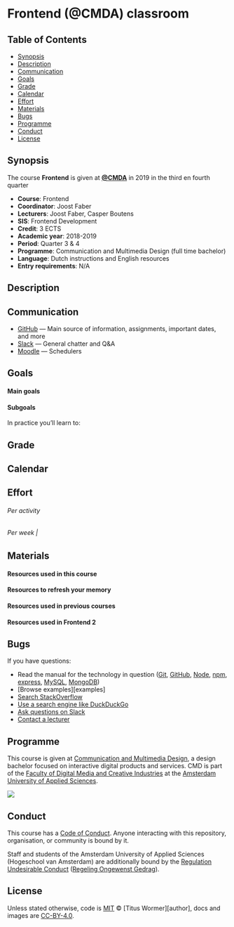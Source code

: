 # Frontend (@CMDA) classroom

<!--lint disable no-html-->

<!--lint enable maximum-line-length-->

## Table of Contents

* [Synopsis](#synopsis)
* [Description](#description)
* [Communication](#communication)
* [Goals](#goals)
* [Grade](#grade)
* [Calendar](#calendar)
* [Effort](#effort)
* [Materials](#materials)
* [Bugs](#bugs)
* [Programme](#programme)
* [Conduct](#conduct)
* [License](#license)

## Synopsis

The course **Frontend** is given at [**@CMDA**][cmda] in 2019 in the third en fourth quarter

* **Course**: Frontend
* **Coordinator**: Joost Faber
* **Lecturers**: Joost Faber, Casper Boutens
* **SIS**: Frontend Development
* **Credit**: 3 ECTS
* **Academic year**: 2018-2019
* **Period**: Quarter 3 & 4
* **Programme**: Communication and Multimedia Design (full time bachelor)
* **Language**: Dutch instructions and English resources
* **Entry requirements**: N/A

## Description

## Communication

* [GitHub][gh-fe] — Main source of information, assignments, important dates, and more
* [Slack][] — General chatter and Q&A
* [Moodle][moodle-fe] — Schedulers

## Goals

#### Main goals

#### Subgoals

In practice you’ll learn to:

<!--lint disable ordered-list-marker-value-->

## Grade

## Calendar

## Effort

###### Per activity

###### Per week |

## Materials

#### Resources used in this course

#### Resources to refresh your memory

#### Resources used in previous courses

#### Resources used in Frontend 2

## Bugs

If you have questions:

* Read the manual for the technology in question
  ([Git](https://git-scm.com/docs),
  [GitHub](https://guides.github.com),
  [Node](https://nodejs.org/api/),
  [npm](https://docs.npmjs.com),
  [express](http://expressjs.com/en/4x/api.html),
  [MySQL](https://dev.mysql.com/doc/refman/5.7/en/),
  [MongoDB](https://docs.mongodb.com))
* [Browse examples][examples]
* [Search StackOverflow][stackoverflow]
* [Use a search engine like DuckDuckGo][duckduckgo]
* [Ask questions on Slack][slack]
* [Contact a lecturer][synopsis]

## Programme

This course is given at [Communication and Multimedia Design][bachelor], a
design bachelor focused on interactive digital products and services. CMD is
part of the [Faculty of Digital Media and Creative Industries][faculty] at the
[Amsterdam University of Applied Sciences][university].

[![][cmd-logo]][bachelor]

## Conduct

This course has a [Code of Conduct][coc]. Anyone interacting with this
repository, organisation, or community is bound by it.

Staff and students of the Amsterdam University of Applied Sciences (Hogeschool
van Amsterdam) are additionally bound by the [Regulation Undesirable
Conduct][ruc] ([Regeling Ongewenst Gedrag][rog]).

## License

Unless stated otherwise, code is [MIT][] © [Titus Wormer][author],
docs and images are [CC-BY-4.0][].

[mit]: license.md#code
[cc-by-4.0]: license.md#documentation-and-images
[cmda]: https://github.com/cmda
[fe3]: https://github.com/cmda-fe3/course-17-18
[gh-fe]: https://github.com/cmda-fe/course-1819
[slack]: https://cmda-tech.slack.com
[moodle-fe]: https://moodle.cmd.hva.nl/course/view.php?id=451
[rooster]: https://rooster.hva.nl
[http]: https://tools.ietf.org/html/rfc2068
[command-line]: https://en.wikipedia.org/wiki/Command-line_interface
[git]: https://git-scm.com
[stackoverflow]: https://stackoverflow.com
[duckduckgo]: https://duckduckgo.com
[synopsis]: #synopsis
[minor]: https://cmda.github.io/minor-everything-web/
[html-css]: https://learn.shayhowe.com/html-css/
[safari]: http://rps.hva.nl:2048/login?url=http://proquest.safaribooksonline.com/?uicode=hva
[lynda-portal]: https://lyndaportal.ict.hva.nl
[ydkjs-1]: https://github.com/getify/You-Dont-Know-JS/blob/master/up%20&%20going/README.md#you-dont-know-js-up--going
[ydkjs-2]: https://github.com/getify/You-Dont-Know-JS/blob/master/scope%20&%20closures/README.md#you-dont-know-js-scope--closures
[ydkjs-3]: https://github.com/getify/You-Dont-Know-JS/blob/master/this%20&%20object%20prototypes/README.md#you-dont-know-js-this--object-prototypes
[ydkjs-4]: https://github.com/getify/You-Dont-Know-JS/blob/master/types%20&%20grammar/README.md#you-dont-know-js-types--grammar
[ydkjs-5]: https://github.com/getify/You-Dont-Know-JS/blob/master/async%20&%20performance/README.md#you-dont-know-js-async--performance
[ydkjs-6]: https://github.com/getify/You-Dont-Know-JS/blob/master/es6%20&%20beyond/README.md#you-dont-know-js-es6--beyond
[bachelor]: https://www.cmd-amsterdam.nl/english/
[faculty]: https://www.amsterdamuas.com/faculty/fdmci/faculty-of-digital-media-and-creative-industries.html
[university]: https://www.amsterdamuas.com
[cmd-logo]: images/cmd.jpg
[coc]: code-of-conduct.md
[ruc]: https://www.amsterdamuas.com/practical-matters/algemeen/hva-breed/juridische-zaken/legal-affairs/regulation-undesirable-conduct/regulation-undesirable-conduct.html#anker-3-complaints-authority
[rog]: https://www.hva.nl/praktisch/algemeen/hva-breed/juridische-zaken/loket-beroep-bezwaar-en-klacht/regeling-ongewenst-gedrag/regeling-ongewenst-gedrag.html?origin=gbS4rg%2FDTZuxQ6lGVF%2BN1A
[w1]: week-1.md
[w2]: week-2.md
[w3]: week-3.md
[w4]: week-4.md
[w5]: week-5.md
[w6]: week-6.md
[w1lec]: week-1.md#lecture
[w2lec]: week-2.md#lecture
[w3lec]: week-3.md#lecture
[w4lec]: week-4.md#lecture
[w5lec]: week-5.md#lecture
[w6lec]: week-6.md#lecture
[w1lab]: week-1.md#lab
[w2lab]: week-2.md#lab
[w3lab]: week-3.md#lab
[w4lab]: week-4.md#lab
[w5lab]: week-5.md#lab
[w6lab]: week-6.md#lab
[w7lab]: week-7.md#lab
[w8lab]: week-8.md#lab
[w1a]: week-1.md#assignments
[w2a]: week-2.md#assignments
[w3a]: week-3.md#assignments
[w4a]: week-4.md#assignments
[w5a]: week-5.md#assignments
